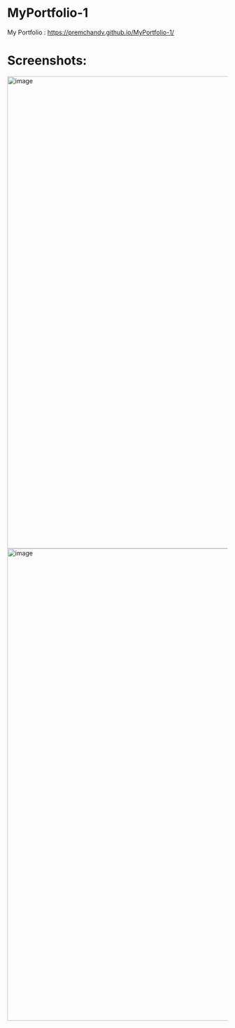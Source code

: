 # MyPortfolio-1
My Portfolio : https://premchandv.github.io/MyPortfolio-1/

# Screenshots:
<img width="1920" height="1079" alt="image" src="https://github.com/user-attachments/assets/032dcb76-6695-4c24-b59c-ac2f60796d51" /> <br>
<img width="1920" height="1079" alt="image" src="https://github.com/user-attachments/assets/657ce449-91ab-44d4-8fae-0bc6e1583b0c" />

